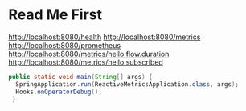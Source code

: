 # Read Me First

<http://localhost:8080/health>
<http://localhost:8080/metrics>
<http://localhost:8080/prometheus>
<http://localhost:8080/metrics/hello.flow.duration>
<http://localhost:8080/metrics/hello.subscribed>

```java
public static void main(String[] args) {
  SpringApplication.run(ReactiveMetricsApplication.class, args);
  Hooks.onOperatorDebug();
 }
```
